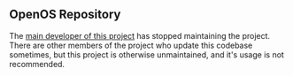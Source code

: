 ## OpenOS Repository
The [main developer of this project](https://github.com/sc39IsADev) has stopped maintaining the project. There are other members of the project who update this codebase sometimes, but this project is otherwise unmaintained, and it's usage is not recommended.
